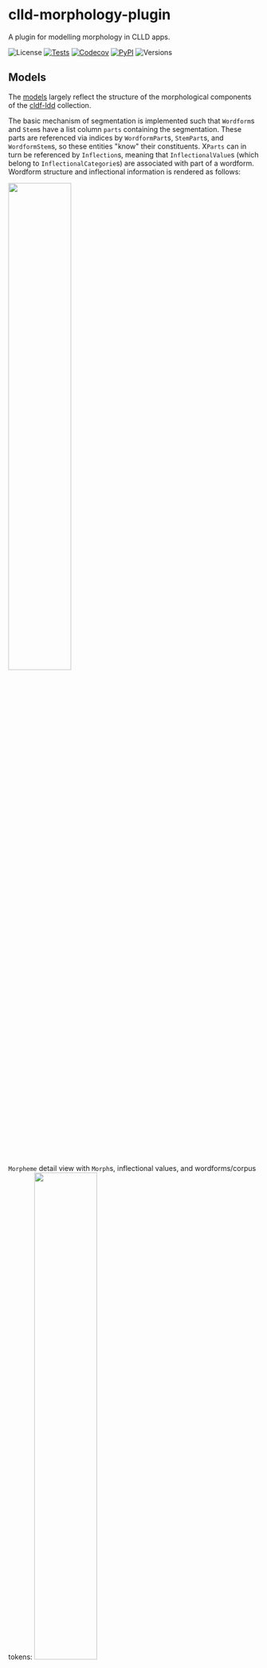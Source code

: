 # clld-morphology-plugin

A plugin for modelling morphology in CLLD apps.

![License](https://img.shields.io/github/license/fmatter/clld-morphology-plugin)
[![Tests](https://img.shields.io/github/actions/workflow/status/fmatter/clld-morphology-plugin/tests.yml?label=tests&branch=main)](https://github.com/fmatter/clld-morphology-plugin/actions/workflows/tests.yml)
[![Codecov](https://img.shields.io/codecov/c/github/fmatter/clld-morphology-plugin)](https://app.codecov.io/gh/fmatter/clld-morphology-plugin/)
[![PyPI](https://img.shields.io/pypi/v/clld-morphology-plugin.svg)](https://pypi.org/project/clld-morphology-plugin)
![Versions](https://img.shields.io/pypi/pyversions/clld-morphology-plugin)

## Models
The [models](/src/clld_morphology_plugin/models.py) largely reflect the structure of the morphological components of the [cldf-ldd](https://github.com/fmatter/cldf-ldd) collection.

The basic mechanism of segmentation is implemented such that `Wordform`s and `Stem`s have a list column `parts` containing the segmentation.
These parts are referenced via indices by `WordformPart`s, `StemPart`s, and `WordformStem`s, so these entities "know" their constituents.
X`Parts` can in turn be referenced by `Inflection`s, meaning that `InflectionalValue`s (which belong to `InflectionalCategorie`s) are associated with part of a wordform.
Wordform structure and inflectional information is rendered as follows:

<img src="https://user-images.githubusercontent.com/2378389/221690084-36690385-7f9d-4bd6-99ac-d87c1964f06b.png" width="50%" height="50%">

`Morpheme` detail view with `Morph`s, inflectional values, and wordforms/corpus tokens:
<img src="https://user-images.githubusercontent.com/2378389/221693305-6e97c3be-b0cc-455a-b435-fd9ac9ddf585.png" width="50%" height="50%">

If a `WordformPart` is not associated with a `Morph`, this is interpreted as zero marking (usually for inflection):
<img src="https://user-images.githubusercontent.com/2378389/221693358-7f8d3ffe-d008-4efe-a49c-b90c7de1e7dc.png" width="50%" height="50%">

Morphophonological change is modeled by `MorphoPhonoInstance`s connecting `MorphoPhonologicalChange`s with one or more of the following things: an `Inflection`, a `WordformPart`, or a `StemPart`:
<img src="https://user-images.githubusercontent.com/2378389/221693377-b45ae02b-45b0-4480-9b10-7b271cdb56cc.png" width="50%" height="50%">

Since `InflectionalValue`s are connected via `Inflection`s to `WordformPart`s, their exponents can be efficiently visualized:
<img src="https://user-images.githubusercontent.com/2378389/221693413-3d95b17c-b67b-434d-8db3-68e9ffe99a4b.png" width="50%" height="50%">

`Stems` can have a `Lexeme`, and the way inflection is modeled provides all the necessary information to automatically generated inflectional paradigms for lexemes:
<img src="https://user-images.githubusercontent.com/2378389/221693515-b0adcf48-f68a-4040-9f7e-47898bc73b38.png" width="50%" height="50%">

`Derivation`s connect `Stems` with other `Stem`s (or `Morph`s [roots]) and `DerivationalProcess`es.
These derivational links can then be used to render the "derivational lineage" of a stem:
<img src="https://user-images.githubusercontent.com/2378389/221693470-9c811e78-8fef-45be-a648-fb73c6314dc7.png" width="50%" height="50%">

Detail views of stems also show all derived (directly or indirectly) stems:
<img src="https://user-images.githubusercontent.com/2378389/221693580-91e07656-3b0b-401c-b961-a5f5ca7dc1d0.png" width="50%" height="50%">

`DerivationalProcess`es know what stems they create (optionally using specific morphs):
<img src="https://user-images.githubusercontent.com/2378389/221693636-6f952768-ebda-4966-9b3b-10f5e0e8be8c.png" width="50%" height="50%">




## Markdown
Since this plugin is primarily being developed for an [interactive digital corpus-based grammar](https://github.com/fmatter/indicogram), comments on models are rendered using markdown.
However, it is up to the app developer to choose what markdown you want to use; the templates here assume that the parent mako template provides a function `markdown(request, content)`.
If you want to use the [clld-markdown-plugin](https://github.com/clld/clld-markdown-plugin/), use the following code in your top-level `.mako`:

    <%def name="markdown(request, content)">
        <%from clld_markdown_plugin import markdown%>
        ${markdown(request, content)|n}
    </%def>

to use plain markdown instead:

    <%def name="markdown(request, content)">
        <%from markdown import Markdown%>
        ${Markdown(content)|n}
    </%def>
